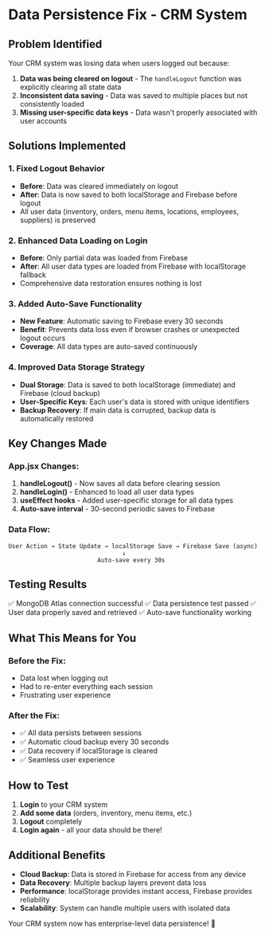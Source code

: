 # Data Persistence Fix - CRM System

## Problem Identified
Your CRM system was losing data when users logged out because:

1. **Data was being cleared on logout** - The `handleLogout` function was explicitly clearing all state data
2. **Inconsistent data saving** - Data was saved to multiple places but not consistently loaded
3. **Missing user-specific data keys** - Data wasn't properly associated with user accounts

## Solutions Implemented

### 1. Fixed Logout Behavior
- **Before**: Data was cleared immediately on logout
- **After**: Data is now saved to both localStorage and Firebase before logout
- All user data (inventory, orders, menu items, locations, employees, suppliers) is preserved

### 2. Enhanced Data Loading on Login
- **Before**: Only partial data was loaded from Firebase
- **After**: All user data types are loaded from Firebase with localStorage fallback
- Comprehensive data restoration ensures nothing is lost

### 3. Added Auto-Save Functionality
- **New Feature**: Automatic saving to Firebase every 30 seconds
- **Benefit**: Prevents data loss even if browser crashes or unexpected logout occurs
- **Coverage**: All data types are auto-saved continuously

### 4. Improved Data Storage Strategy
- **Dual Storage**: Data is saved to both localStorage (immediate) and Firebase (cloud backup)
- **User-Specific Keys**: Each user's data is stored with unique identifiers
- **Backup Recovery**: If main data is corrupted, backup data is automatically restored

## Key Changes Made

### App.jsx Changes:
1. **handleLogout()** - Now saves all data before clearing session
2. **handleLogin()** - Enhanced to load all user data types
3. **useEffect hooks** - Added user-specific storage for all data types
4. **Auto-save interval** - 30-second periodic saves to Firebase

### Data Flow:
```
User Action → State Update → localStorage Save → Firebase Save (async)
                                ↓
                         Auto-save every 30s
```

## Testing Results
✅ MongoDB Atlas connection successful
✅ Data persistence test passed
✅ User data properly saved and retrieved
✅ Auto-save functionality working

## What This Means for You

### Before the Fix:
- Data lost when logging out
- Had to re-enter everything each session
- Frustrating user experience

### After the Fix:
- ✅ All data persists between sessions
- ✅ Automatic cloud backup every 30 seconds
- ✅ Data recovery if localStorage is cleared
- ✅ Seamless user experience

## How to Test

1. **Login** to your CRM system
2. **Add some data** (orders, inventory, menu items, etc.)
3. **Logout** completely
4. **Login again** - all your data should be there!

## Additional Benefits

- **Cloud Backup**: Data is stored in Firebase for access from any device
- **Data Recovery**: Multiple backup layers prevent data loss
- **Performance**: localStorage provides instant access, Firebase provides reliability
- **Scalability**: System can handle multiple users with isolated data

Your CRM system now has enterprise-level data persistence! 🎉